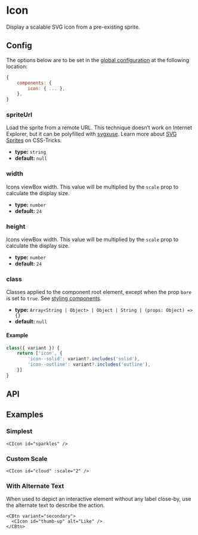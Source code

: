 # Icon

Display a scalable SVG icon from a pre-existing sprite.

<Showcase>
    <div class="max-w-md grid grid-cols-3 grid-rows-flow gap-8 items-center content-center justify-items-center">
        <CIcon id="cloud" class="text-purple-500 opacity-75" />
        <CIcon id="emoji-happy" :scale="1.5" class="text-purple-500" />
        <CIcon id="gift" class="text-indigo-500 opacity-75" />
        <CIcon id="heart" :scale="1.5" class="text-purple-500" />
        <CIcon id="music-note" :scale="2" class="text-indigo-500" />
        <CIcon id="sparkles" :scale="1.5" class="text-blue-500" />
        <CIcon id="thumb-up" class="text-indigo-500 opacity-75" />
        <CIcon id="star" :scale="1.5" class="text-blue-500" />
        <CIcon id="lightning-bolt" class="text-blue-500 opacity-75" />
    </div>
</Showcase>

## Config

The options below are to be set in the [global configuration](/guide/config.html) at the following location:

```js
{
    components: {
        icon: { ... },
    },
}
```

### spriteUrl

Load the sprite from a remote URL. This technique doesn’t work on Internet Explorer, but it can be polyfilled with [svgxuse](https://github.com/Keyamoon/svgxuse). Learn more about [SVG Sprites](https://css-tricks.com/svg-sprites-use-better-icon-fonts/) on CSS-Tricks.

- **type:** `string`
- **default:** `null`

### width

Icons viewBox width. This value will be multiplied by the `scale` prop to calculate the display size.

- **type:** `number`
- **default:** `24`

### height

Icons viewBox width. This value will be multiplied by the `scale` prop to calculate the display size.

- **type:** `number`
- **default:** `24`

### class

Classes applied to the component root element, except when the prop `bare` is set to `true`. See [styling components](/guide/styling-components/).

- **type:** `Array<String | Object> | Object | String | (props: Object) => {}`
- **default:** `null`

#### Example

```js
class({ variant }) {
    return ['icon', {
        'icon--solid': variant?.includes('solid'),
        'icon--outline': variant?.includes('outline'),
    }]
}
```

## API

<Docgen :components="['CIcon']" />

## Examples

### Simplest

```vue:no-line-numbers
<CIcon id="sparkles" />
```

### Custom Scale

```vue:no-line-numbers
<CIcon id="cloud" :scale="2" />
```

### With Alternate Text

When used to depict an interactive element without any label close-by, use the alternate text to describe the action.

```vue
<CBtn variant="secondary">
  <CIcon id="thumb-up" alt="Like" />
</CBtn>
```
